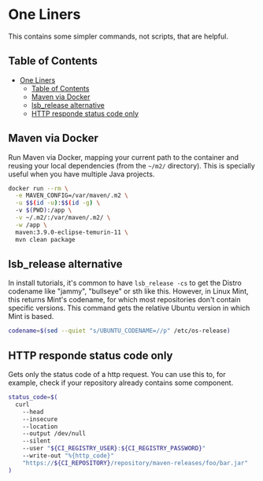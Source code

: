 # One Liners

This contains some simpler commands, not scripts, that are helpful.

## Table of Contents

- [One Liners](#one-liners)
  - [Table of Contents](#table-of-contents)
  - [Maven via Docker](#maven-via-docker)
  - [lsb\_release alternative](#lsb_release-alternative)
  - [HTTP responde status code only](#http-responde-status-code-only)

## Maven via Docker

Run Maven via Docker, mapping your current path to the container and reusing your local dependencies (from the `~/m2/` directory). This is specially useful when you have multiple Java projects.

```bash
docker run --rm \
  -e MAVEN_CONFIG=/var/maven/.m2 \
  -u $$(id -u):$$(id -g) \
  -v $(PWD):/app \
  -v ~/.m2/:/var/maven/.m2/ \
  -w /app \
  maven:3.9.0-eclipse-temurin-11 \
  mvn clean package
```

## lsb_release alternative

In install tutorials, it's common to have `lsb_release -cs` to get the Distro codename like "jammy", "bullseye" or sth like this. However, in Linux Mint, this returns Mint's codename, for which most repositories don't contain specific versions. This command gets the relative Ubuntu version in which Mint is based.

```bash
codename=$(sed --quiet "s/UBUNTU_CODENAME=//p" /etc/os-release)
```

## HTTP responde status code only

Gets only the status code of a http request. You can use this to, for example, check if your repository already contains some component.

```bash
status_code=$(
  curl
    --head
    --insecure
    --location
    --output /dev/null
    --silent
    --user "${CI_REGISTRY_USER}:${CI_REGISTRY_PASSWORD}"
    --write-out "%{http_code}"
    "https://${CI_REPOSITORY}/repository/maven-releases/foo/bar.jar"
)
```
